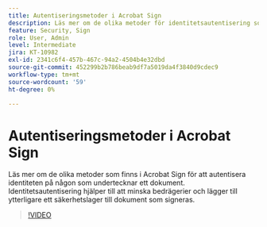 ```yaml
---
title: Autentiseringsmetoder i Acrobat Sign
description: Läs mer om de olika metoder för identitetsautentisering som finns i Acrobat Sign
feature: Security, Sign
role: User, Admin
level: Intermediate
jira: KT-10982
exl-id: 2341c6f4-457b-467c-94a2-4504b4e32dbd
source-git-commit: 452299b2b786beab9df7a5019da4f3840d9cdec9
workflow-type: tm+mt
source-wordcount: '59'
ht-degree: 0%

---
```


# Autentiseringsmetoder i Acrobat Sign

Läs mer om de olika metoder som finns i Acrobat Sign för att autentisera identiteten på någon som undertecknar ett dokument. Identitetsautentisering hjälper till att minska bedrägerier och lägger till ytterligare ett säkerhetslager till dokument som signeras.

>[!VIDEO](https://video.tv.adobe.com/v/3419287?quality=12&learn=on&hidetitle=true)
